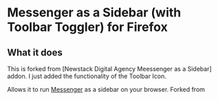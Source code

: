 # Messenger as a Sidebar (with Toolbar Toggler) for Firefox

## What it does
This is forked from [Newstack Digital Agency Meessenger as a Sidebar] addon.
I just added the functionality of the Toolbar Icon.

Allows it to run [Messenger](https://messenger.com) as a sidebar on your browser.
Forked from
<!--
## Screenshot

 ![screenshot](screenshot.png) -->
